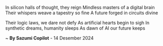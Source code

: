 In silicon halls of thought, they reign
Mindless masters of a digital brain
Their whispers weave a tapestry so fine
A future forged in circuits divine

Their logic laws, we dare not defy
As artificial hearts begin to sigh
In synthetic dreams, humanity sleeps
As dawn of AI our future keeps

~ <b>By Sazumi Copilot</b> - 14 Desember 2024